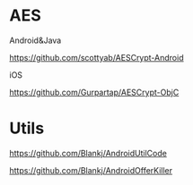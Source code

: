 # AES

Android&Java

https://github.com/scottyab/AESCrypt-Android

iOS

https://github.com/Gurpartap/AESCrypt-ObjC

# Utils

https://github.com/Blankj/AndroidUtilCode



https://github.com/Blankj/AndroidOfferKiller